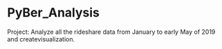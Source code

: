 # PyBer_Analysis
Project: Analyze all the rideshare data from January to early May of 2019 and createvisualization. 
